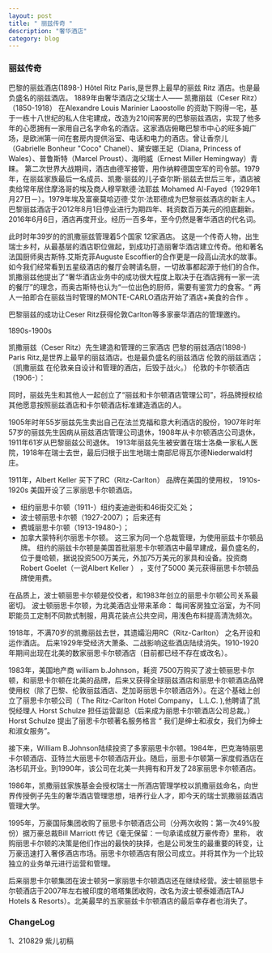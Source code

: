 ```yaml
---
layout: post
title: " 丽兹传奇 "
description: "奢华酒店"
category: blog
---
```



### 丽兹传奇

巴黎的丽兹酒店(1898-) Hôtel Ritz Paris,是世界上最早的丽兹 Ritz 酒店。也是最负盛名的丽兹酒店。
1889年由奢华酒店之父瑞士人—— 凯撒丽兹（Ceser Ritz）（1850-1918） 在Alexandre Louis Marinier Laoostolle 的资助下购得一宅，基于一栋十八世纪的私人住宅建成，改造为210间客房的巴黎丽兹酒店，实现了他多年的心愿拥有一家用自己名字命名的酒店。这家酒店俯瞰巴黎市中心的旺多姆广场，是欧洲第一间在套房内提供浴室、电话和电力的酒店。曾让香奈儿（Gabrielle Bonheur "Coco" Chanel）、黛安娜王妃（Diana, Princess of Wales）、普鲁斯特（Marcel Proust）、海明威（Ernest Miller Hemingway）青睐。
第二次世界大战期间，酒店由德军接管，用作纳粹德国空军的司令部。1979年，在丽兹家族最后一名成员、凯撒·丽兹的儿子查尔斯·丽兹去世后三年，酒店被卖给常年居住摩洛哥的埃及商人穆罕默德·法耶兹 Mohamed Al-Fayed（1929年1月27日－）。1979年埃及富豪莫哈迈德·艾尔·法耶德成为巴黎丽兹酒店的新主人。巴黎丽兹酒店于2012年8月1日停业进行为期四年、耗资数百万美元的彻底翻新。2016年6月6日，酒店再度开业。经历一百多年，至今仍然是奢华酒店的代名词。

此时时年39岁的的凯撒丽兹管理着5个国家 12家酒店。
这是一个传奇人物，出生瑞士乡村，从最基层的酒店职位做起，到成功打造丽奢华酒店建立传奇。他和著名法国厨师奥古斯特.艾斯克菲Auguste Escoffier的合作更是一段高山流水的故事。
如今我们经常看到五星级酒店的餐厅会聘请名厨，一切故事都起源于他们的合作。凯撒丽兹他提出了“奢华酒店业务中的成功很大程度上取决于在酒店拥有一家一流的餐厅”的理念，而奥古斯特也认为“一位出色的厨师，需要有鉴赏力的食客。“ 两人一拍即合在丽兹当时管理的MONTE-CARLO酒店开始了酒店+美食的合作 。

巴黎丽兹的成功让Ceser Ritz获得伦敦Carlton等多家豪华酒店的管理邀约。


1890s-1900s 

凯撒丽兹（Ceser Ritz）先生建造和管理的三家酒店
巴黎的丽兹酒店(1898-) Paris Ritz,是世界上最早的丽兹酒店。也是最负盛名的丽兹酒店
伦敦的丽兹酒店； （凯撒丽兹 在伦敦亲自设计和管理的酒店，后毁于战火。）
伦敦的卡尔顿酒店（1906-）：

同时，丽兹先生和其他人一起创立了“丽兹和卡尔顿酒店管理公司”，将品牌授权给其他愿意按照丽兹酒店和卡尔顿酒店标准建造酒店的人。

1905年时年55岁丽兹先生卖出自己在法兰克福和意大利酒店的股份，1907年时年57岁的丽兹先生因病从丽兹酒店管理公司退休，1908年从卡尔顿酒店公司退休，1911年61岁从巴黎丽兹公司退休。
1913年丽兹先生被安置在瑞士洛桑一家私人医院，1918年在瑞士去世，最后归根于出生地瑞士南部尼得瓦尔德Niederwald村庄。


1911年，Albert Keller 买下了RC（Ritz-Carlton） 品牌在美国的使用权，
1910s-1920s
美国开设了三家丽思卡尔顿酒店。

- 纽约丽思卡尔顿（1911-）纽约麦迪逊街和46街交汇处；
- 波士顿丽思卡尔顿（1927-2007）；
后来还有
- 费城丽思卡尔顿（1913-19480-）；
- 加拿大蒙特利尔丽思卡尔顿。
这三家为同一个总裁管理，为使用丽兹卡尔顿品牌。
纽约的丽兹卡尔顿是美国首批丽思卡尔顿酒店中最早建成，最负盛名的，位于曼哈顿，据说投资500万美元，外加75万美元的家具和设备。投资商Robert Goelet（一说Albert Keller ） ，支付了5000 美元获得丽思卡尔顿品牌使用费。 

在品质上，波士顿丽思卡尔顿是佼佼者，和1983年创立的丽思卡尔顿公司关系最密切。
波士顿丽思卡尔顿，为北美酒店业带来革命： 每间客房独立浴室，为不同职能员工定制不同款式制服，用真花装点公共空间，用浅色布料提高清洗频次。

1918年，不满70岁的凯撒丽兹去世，其遗孀沿用RC（Ritz-Carlton） 之名开设和运作酒店。
后来1929年受经济大萧条、二战影响这些酒店陆续消失。1910-1920年期间出现在北美的数家丽思卡尔顿酒店（目前都已经不存在或改名）。

1983年，美国地产商 william b.Johnson，耗资 7500万购买了波士顿丽思卡尔顿，和丽思卡尔顿在北美的品牌，后来又获得全球丽兹酒店和丽思卡尔顿酒店品牌使用权（除了巴黎、伦敦丽兹酒店、芝加哥丽思卡尔顿酒店外）。在这个基础上创立了丽思卡尔顿公司（ The Ritz-Carlton Hotel Company， L.L.C. ),他聘请了凯悦经理人 Horst Schulze 担任运营副总（后来成为丽思卡尔顿酒店公司总裁。）Horst Schulze  提出了丽思卡尔顿著名服务格言 “ 我们是绅士和淑女，我们为绅士和淑女服务”。

接下来，William B.Johnson陆续投资了多家丽思卡尔顿。1984年，巴克海特丽思卡尔顿酒店、亚特兰大丽思卡尔顿酒店开业。随后，丽思卡尔顿第一家度假酒店在洛杉矶开业。到1990年，该公司在北美一共拥有和开发了28家丽思卡尔顿酒店。

1986年，凯撒丽兹家族基金会授权瑞士一所酒店管理学校以凯撒丽兹命名，向世界传授例子先生的奢华酒店管理思想，培养行业人才，即今天的瑞士凯撒丽兹酒店管理大学。


1995年，万豪国际集团收购了丽思卡尔顿酒店公司（分两次收购：第一次49%股份）据万豪总裁Bill Marriott 传记《毫无保留：一句承诺成就万豪传奇》里称， 收购丽思卡尔顿的决策是他们作出的最快的抉择，也是公司发生的最重要的转变，让万豪迅速打入奢侈酒店市场。丽思卡尔顿酒店有限公司成立。并将其作为一个比较独立的业务单元进行运营和管理。


后来丽思卡尔顿集团在波士顿另一家丽思卡尔顿酒店还在继续经营。波士顿丽思卡尔顿酒店于2007年左右被印度的塔塔集团收购，改名为波士顿泰姬酒店TAJ Hotels & Resorts）。北美最早的五家丽兹卡尔顿酒店的最后幸存者也消失了。



### ChangeLog
1、210829 紫儿初稿

